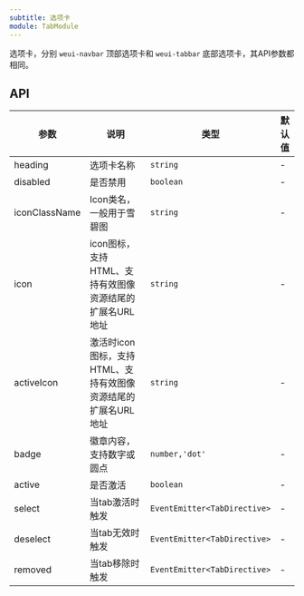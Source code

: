 ```yaml
---
subtitle: 选项卡
module: TabModule
---
```


选项卡，分别 `weui-navbar` 顶部选项卡和 `weui-tabbar` 底部选项卡，其API参数都相同。

## API

参数 | 说明 | 类型 | 默认值
----|------|-----|------
heading | 选项卡名称 | `string` | -
disabled | 是否禁用 | `boolean` | -
iconClassName | Icon类名，一般用于雪碧图 | `string` | -
icon | icon图标，支持HTML、支持有效图像资源结尾的扩展名URL地址 | `string` | -
activeIcon | 激活时icon图标，支持HTML、支持有效图像资源结尾的扩展名URL地址 | `string` | -
badge | 徽章内容，支持数字或圆点 | `number,'dot'` | -
active | 是否激活 | `boolean` | -
select | 当tab激活时触发 | `EventEmitter<TabDirective>` | -
deselect | 当tab无效时触发 | `EventEmitter<TabDirective>` | -
removed | 当tab移除时触发 | `EventEmitter<TabDirective>` | -
